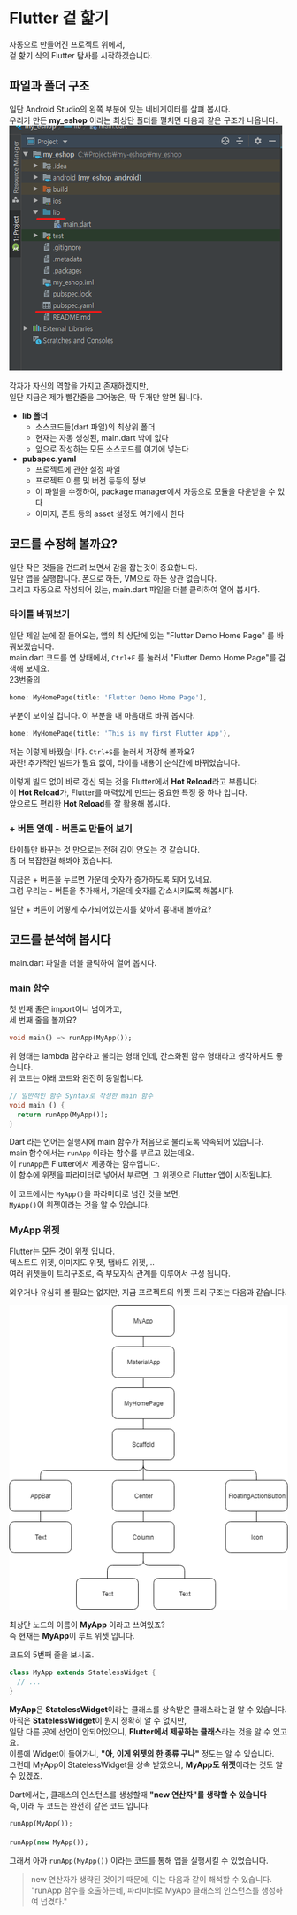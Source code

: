 # Flutter 겉 핥기
자동으로 만들어진 프로젝트 위에서,  
겉 핥기 식의 Flutter 탐사를 시작하겠습니다.  

## 파일과 폴더 구조
일단 Android Studio의 왼쪽 부분에 있는 네비게이터를 살펴 봅시다.  
우리가 만든 **my_eshop** 이라는 최상단 폴더를 펼치면 다음과 같은 구조가 나옵니다.  
![navigator](images/navigator.png)  

각자가 자신의 역할을 가지고 존재하겠지만,  
일단 지금은 제가 빨간줄을 그어놓은, 딱 두개만 알면 됩니다.  
- **lib 폴더**
  - 소스코드들(dart 파일)의 최상위 폴더
  - 현재는 자동 생성된, main.dart 밖에 없다
  - 앞으로 작성하는 모든 소스코드를 여기에 넣는다
- **pubspec.yaml**
  - 프로젝트에 관한 설정 파일
  - 프로젝트 이름 및 버전 등등의 정보
  - 이 파일을 수정하여, package manager에서 자동으로 모듈을 다운받을 수 있다
  - 이미지, 폰트 등의 asset 설정도 여기에서 한다

## 코드를 수정해 볼까요?
일단 작은 것들을 건드려 보면서 감을 잡는것이 중요합니다.  
일단 앱을 실행합니다. 폰으로 하든, VM으로 하든 상관 없습니다.  
그리고 자동으로 작성되어 있는, main.dart 파일을 더블 클릭하여 열어 봅시다.  

### 타이틀 바꿔보기
일단 제일 눈에 잘 들어오는, 앱의 최 상단에 있는 "Flutter Demo Home Page" 를 바꿔보겠습니다.  
main.dart 코드를 연 상태에서, `Ctrl+F` 를 눌러서 "Flutter Demo Home Page"를 검색해 보세요.  
23번줄의 
``` dart
home: MyHomePage(title: 'Flutter Demo Home Page'),
```
부분이 보이실 겁니다. 이 부분을 내 마음대로 바꿔 봅시다.  
``` dart
home: MyHomePage(title: 'This is my first Flutter App'),
```
저는 이렇게 바꿨습니다. `Ctrl+S`를 눌러서 저장해 볼까요?  
짜잔! 추가적인 빌드가 필요 없이, 타이틀 내용이 순식간에 바뀌었습니다.  

이렇게 빌드 없이 바로 갱신 되는 것을 Flutter에서 **Hot Reload**라고 부릅니다.  
이 **Hot Reload**가, Flutter를 매력있게 만드는 중요한 특징 중 하나 입니다.  
앞으로도 편리한 **Hot Reload**를 잘 활용해 봅시다.  

### + 버튼 옆에 - 버튼도 만들어 보기
타이틀만 바꾸는 것 만으로는 전혀 감이 안오는 것 같습니다.  
좀 더 복잡한걸 해봐야 겠습니다.  

지금은 + 버튼을 누르면 가운데 숫자가 증가하도록 되어 있네요.  
그럼 우리는 - 버튼을 추가해서, 가운데 숫자를 감소시키도록 해봅시다.  

일단 + 버튼이 어떻게 추가되어있는지를 찾아서 흉내내 볼까요?  


## 코드를 분석해 봅시다
main.dart 파일을 더블 클릭하여 열어 봅시다.  

### main 함수
첫 번째 줄은 import이니 넘어가고,  
세 번째 줄을 볼까요?
``` dart
void main() => runApp(MyApp());
```
위 형태는 lambda 함수라고 불리는 형태 인데, 간소화된 함수 형태라고 생각하셔도 좋습니다.  
위 코드는 아래 코드와 완전히 동일합니다.  
``` dart
// 일반적인 함수 Syntax로 작성한 main 함수
void main () {
  return runApp(MyApp());
}
```
Dart 라는 언어는 실행시에 main 함수가 처음으로 불리도록 약속되어 있습니다.  
main 함수에서는 `runApp` 이라는 함수를 부르고 있는데요.  
이 `runApp`은 Flutter에서 제공하는 함수입니다.  
이 함수에 위젯을 파라미터로 넣어서 부르면, 그 위젯으로 Flutter 앱이 시작됩니다.  

이 코드에서는 `MyApp()`을 파라미터로 넘긴 것을 보면,  
`MyApp()`이 위젯이라는 것을 알 수 있습니다.  

### MyApp 위젯
Flutter는 모든 것이 위젯 입니다.  
텍스트도 위젯, 이미지도 위젯, 탭바도 위젯,...  
여러 위젯들이 트리구조로, 즉 부모자식 관계를 이루어서 구성 됩니다.  

외우거나 유심히 볼 필요는 없지만, 지금 프로젝트의 위젯 트리 구조는 다음과 같습니다.  

![helloworld-widget-tree](images/helloworld-widget-tree.png)  

최상단 노드의 이름이 **MyApp** 이라고 쓰여있죠?  
즉 현재는 **MyApp**이 루트 위젯 입니다.  

코드의 5번째 줄을 보시죠.  
``` dart
class MyApp extends StatelessWidget {
  // ...
}
```
**MyApp**은 **StatelessWidget**이라는 클래스를 상속받은 클래스라는걸 알 수 있습니다.  
아직은 **StatelessWidget**이 뭔지 정확히 알 수 없지만,  
일단 다른 곳에 선언이 안되어있으니, **Flutter에서 제공하는 클래스**라는 것을 알 수 있고요.  
이름에 Widget이 들어가니, **"아, 이게 위젯의 한 종류 구나"** 정도는 알 수 있습니다.  
그런데 MyApp이 StatelessWidget을 상속 받았으니, **MyApp도 위젯**이라는 것도 알 수 있겠죠.  

Dart에서는, 클래스의 인스턴스를 생성할때 **"new 연산자"를 생략할 수 있습니다**  
즉, 아래 두 코드는 완전히 같은 코드 입니다.
``` dart
runApp(MyApp());

runApp(new MyApp());
```

그래서 아까 `runApp(MyApp())` 이라는 코드를 통해 앱을 실행시킬 수 있었습니다.  
> new 연산자가 생략된 것이기 때문에, 이는 다음과 같이 해석할 수 있습니다.  
> "runApp 함수를 호출하는데, 파라미터로 MyApp 클래스의 인스턴스를 생성하여 넘겼다."  
